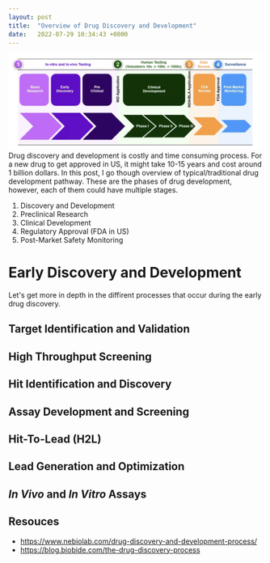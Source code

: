 ```yaml
---
layout: post
title:  "Overview of Drug Discovery and Development"
date:   2022-07-29 10:34:43 +0000
---
```

![Drug Discovery](/assets/drug-discovery.png)
Drug discovery and development is costly and time consuming process. For a new drug to get approved in US, it might take 10-15 years and cost around 1 billion dollars.
In this post, I go though overview of typical/traditional drug development pathway. These are the phases of drug development, however, each of them could have multiple stages.

1. Discovery and Development
2. Preclinical Research
3. Clinical Development
4. Regulatory Approval (FDA in US)
5. Post-Market Safety Monitoring

# Early Discovery and Development
Let's get more in depth in the diffirent processes that occur during the early drug discovery. 

## Target Identification and Validation

## High Throughput Screening

## Hit Identification and Discovery

## Assay Development and Screening

## Hit-To-Lead (H2L)

## Lead Generation and Optimization

## *In Vivo* and *In Vitro* Assays



## Resouces
 - https://www.nebiolab.com/drug-discovery-and-development-process/
 - https://blog.biobide.com/the-drug-discovery-process
